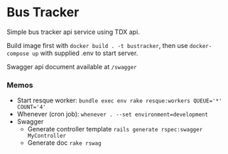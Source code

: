 # Bus Tracker
Simple bus tracker api service using TDX api.

Build image first with `docker build . -t bustracker`,
then use `docker-compose up` with supplied .env to start server.

Swagger api document available at `/swagger`

### Memos
* Start resque worker: `bundle exec env rake resque:workers QUEUE='*' COUNT='4'`
* Whenever (cron job): `whenever . --set environment=development`
* Swagger
    * Generate controller template `rails generate rspec:swagger MyController`
    * Generate doc `rake rswag`